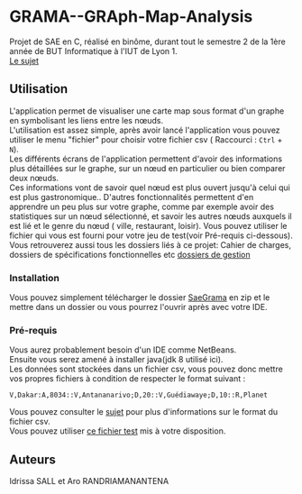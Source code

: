 # GRAMA--GRAph-Map-Analysis
Projet de SAE en C, réalisé en binôme, durant tout le semestre 2 de la 1ère année de BUT Informatique à l'IUT de Lyon 1.  
[Le sujet](https://github.com/nabilesall/GRAMA--GRAph-Map-Analysis/blob/main/SAE-MAP%20Analysis%20SUJET.pdf)

## Utilisation
L'application permet de visualiser une carte map sous format d'un graphe en symbolisant les liens entre les nœuds.  
L'utilisation est assez simple, après avoir lancé l'application vous pouvez utiliser le menu "fichier" pour choisir votre fichier csv ( Raccourci : `Ctrl` + `N`).  
Les différents écrans de l'application permettent d'avoir des informations plus détaillées sur le graphe, sur un nœud en particulier ou bien comparer deux nœuds.  
Ces informations vont de savoir quel nœud est plus ouvert jusqu'à celui qui est plus gastronomique.. D'autres fonctionnalités permettent d'en apprendre un peu plus sur votre graphe, comme par exemple avoir des statistiques sur un nœud sélectionné, et savoir les autres nœuds auxquels il est lié et le genre du nœud ( ville, restaurant, loisir).
Vous pouvez utiliser le fichier qui vous est fourni pour votre jeu de test(voir Pré-requis ci-dessous).  
Vous retrouverez aussi tous les dossiers liés à ce projet: Cahier de charges, dossiers de spécifications fonctionnelles etc [dossiers de gestion](https://github.com/nabilesall/GRAMA--GRAph-Map-Analysis/tree/main/Dossier%20de%20gestion)

### Installation 
Vous pouvez simplement télécharger le dossier [SaeGrama](https://github.com/nabilesall/GRAMA--GRAph-Map-Analysis/tree/main/SaeGrama) en zip et le mettre dans un dossier ou vous pourrez l'ouvrir après avec votre IDE.

### Pré-requis 
Vous aurez probablement besoin d'un IDE comme NetBeans.  
Ensuite vous serez amené à installer java(jdk 8 utilisé ici).  
Les données sont stockées dans un fichier csv, vous pouvez donc mettre vos propres fichiers à condition de respecter le format suivant :  
```csv
V,Dakar:A,8034::V,Antananarivo;D,20::V,Guédiawaye;D,10::R,Planet
```
Vous pouvez consulter le [sujet](https://github.com/nabilesall/GRAMA--GRAph-Map-Analysis/blob/main/SAE-MAP%20Analysis%20SUJET.pdf) pour plus d'informations sur le format du fichier csv.  
Vous pouvez utiliser [ce fichier test](https://github.com/nabilesall/GRAMA--GRAph-Map-Analysis/blob/main/SaeGrama/SAE%20GRAMA.csv) mis à votre disposition.

## Auteurs 
Idrissa SALL et Aro RANDRIAMANANTENA

